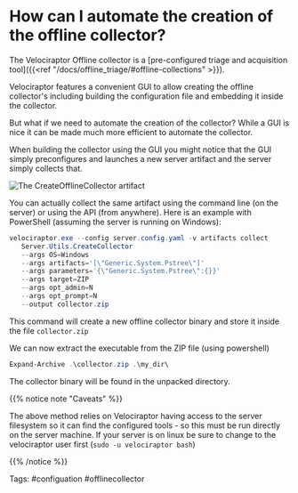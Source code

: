 # How can I automate the creation of the offline collector?

The Velociraptor Offline collector is a [pre-configured triage and
acquisition tool]({{<ref "/docs/offline_triage/#offline-collections" >}}).

Velociraptor features a convenient GUI to allow creating the offline
collector's including building the configuration file and embedding it
inside the collector.

But what if we need to automate the creation of the collector? While a
GUI is nice it can be made much more efficient to automate the
collector.

When building the collector using the GUI you might notice that the
GUI simply preconfigures and launches a new server artifact and the
server simply collects that.

![The CreateOfflineCollector artifact](create_collector.png)


You can actually collect the same artifact using the command line (on
the server) or using the API (from anywhere). Here is an example with
PowerShell (assuming the server is running on Windows):

```powershell
velociraptor.exe --config server.config.yaml -v artifacts collect
   Server.Utils.CreateCollector
   --args OS=Windows
   --args artifacts='[\"Generic.System.Pstree\"]'
   --args parameters='{\"Generic.System.Pstree\":{}}'
   --args target=ZIP
   --args opt_admin=N
   --args opt_prompt=N
   --output collector.zip
```

This command will create a new offline collector binary and store it
inside the file `collector.zip`

We can now extract the executable from the ZIP file (using powershell)

```powershell
Expand-Archive .\collector.zip .\my_dir\
```

The collector binary will be found in the unpacked directory.

{{% notice note "Caveats" %}}

The above method relies on Velociraptor having access to the server
filesystem so it can find the configured tools - so this must be run
directly on the server machine. If your server is on linux be sure to
change to the velociraptor user first (`sudo -u velociraptor bash`)

{{% /notice %}}

Tags: #configuation #offlinecollector
